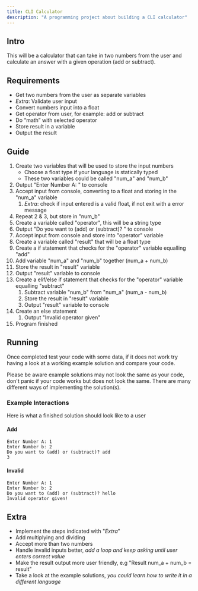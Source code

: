 ```yaml
---
title: CLI Calculator
description: "A programming project about building a CLI calculator"
---
```

## Intro
This will be a calculator that can take in two numbers from the user and calculate an answer with a given operation (add or subtract).


## Requirements
- Get two numbers from the user as separate variables
- *Extra*: Validate user input
- Convert numbers input into a float
- Get operator from user, for example: add or subtract
- Do “math” with selected operator
- Store result in a variable
- Output the result


## Guide
1. Create two variables that will be used to store the input numbers
   - Choose a float type if your language is statically typed
   - These two variables could be called "num_a" and "num_b"
2. Output "Enter Number A: " to console
3. Accept input from console, converting to a float and storing in the "num_a" variable
   1. *Extra*: check if input entered is a valid float, if not exit with a error message
4. Repeat 2 & 3, but store in "num_b"
5. Create a variable called "operator", this will be a string type
6. Output "Do you want to (add) or (subtract)? " to console
7. Accept input from console and store into "operator" variable
8. Create a variable called "result" that will be a float type
9.  Create a if statement that checks for the "operator" variable equalling "add"
   1.  Add variable "num_a" and "num_b" together (num_a + num_b)
   2.  Store the result in "result" variable
   3.  Output "result" variable to console
10. Create a elif/else if statement that checks for the "operator" variable equalling "subtract"
    1.  Subtract variable "num_b" from "num_a" (num_a - num_b)
    2.  Store the result in "result" variable
    3.  Output "result" variable to console
11. Create an else statement
    1.  Output "Invalid operator given"
12. Program finished


## Running
Once completed test your code with some data, if it does not work try having a look at a working example solution and compare your code.

Please be aware example solutions may not look the same as your code, don't panic if your code works but does not look the same. There are many different ways of implementing the solution(s).

### Example Interactions
Here is what a finished solution should look like to a user

#### Add

```
Enter Number A: 1
Enter Number b: 2
Do you want to (add) or (subtract)? add
3
```

#### Invalid

```
Enter Number A: 1
Enter Number b: 2
Do you want to (add) or (subtract)? hello
Invalid operator given!
```


## Extra
- Implement the steps indicated with "*Extra*"
- Add multiplying and dividing
- Accept more than two numbers
- Handle invalid inputs better, *add a loop and keep asking until user enters correct value*
- Make the result output more user friendly, e.g "Result num_a + num_b = result"
- Take a look at the example solutions, *you could learn how to write it in a different language*
